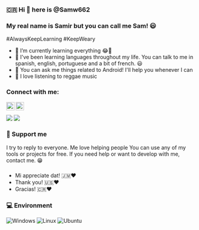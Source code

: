 ### 🇨🇷 Hi 🍃 here is @Samw662
### My real name is Samir but you can call me Sam! 😃
#AlwaysKeepLearning
#KeepWeary

- 🌱 I’m currently learning everything 😂🙈
- 🌟 I've been learning languages ​throughout my life. You can talk to me in spanish, english, portuguese and a bit of french. 😃
- 💬 You can ask me things related to Android! I'll help you whenever I can
- 🍃 I love listening to reggae music



### Connect with me:

[<img align="left" alt="Samw662 | Telegram" width="22px" src="https://cdn.jsdelivr.net/npm/simple-icons@v3/icons/telegram.svg" />][telegram]
[<img align="left" alt="Samw662 | Gmail" width="22px" src="https://cdn.jsdelivr.net/npm/simple-icons@v3/icons/gmail.svg" />][gmail]

<br />
<br />


<img src = "https://github-readme-stats.vercel.app/api?username=Samw662&&show_icons=true&title_color=ffffff&icon_color=bb2acf&text_color=daf7dc&bg_color=151515">
<img src = "https://github-readme-stats.vercel.app/api/top-langs/?username=Samw662&langs_count=8&theme=blue-green">

### :smiling_face_with_three_hearts: Support me

I try to reply to everyone. Me love helping people
You can use any of my tools or projects for free. If you need help or want to develop with me, contact me. 😁

###

- Mi appreciate dat! :jamaica::heart:
- Thank you! :us::heart:
- Gracias! :costa_rica::heart:

</details>

[gmail]: https://amadorsamir307@gmail.com
[telegram]: https://t.me/samw662

### 💻 Environment
![Windows](https://img.shields.io/badge/Windows%2011-00BBFF?style=flat-square&logo=Windows&logoColor=ffffff)
![Linux](https://img.shields.io/badge/Linux-Mint%2000BBFF?style=flat-square&logo=Linux&logoColor=ffffff)
![Ubuntu](https://img.shields.io/badge/Ubuntu-ED9121?style=flat-square&logo=Ubuntu&logoColor=ffffff)
